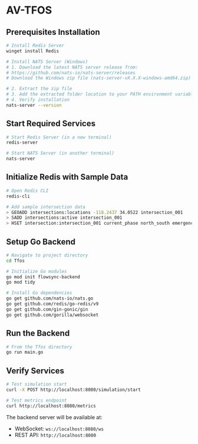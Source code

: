 # AV-TFOS

## Prerequisites Installation

```bash
# Install Redis Server
winget install Redis

# Install NATS Server (Windows)
# 1. Download the latest NATS server release from:
# https://github.com/nats-io/nats-server/releases
# Download the Windows zip file (nats-server-vX.X.X-windows-amd64.zip)

# 2. Extract the zip file
# 3. Add the extracted folder location to your PATH environment variable
# 4. Verify installation
nats-server --version
```

## Start Required Services

```bash
# Start Redis Server (in a new terminal)
redis-server

# Start NATS Server (in another terminal)
nats-server
```

## Initialize Redis with Sample Data

```bash
# Open Redis CLI
redis-cli

# Add sample intersection data
> GEOADD intersections:locations -118.2437 34.0522 intersection_001
> SADD intersections:active intersection_001
> HSET intersection:intersection_001 current_phase north_south emergency_active false
```

## Setup Go Backend

```bash
# Navigate to project directory
cd Tfos

# Initialize Go modules
go mod init flowsync-backend
go mod tidy

# Install Go dependencies
go get github.com/nats-io/nats.go
go get github.com/redis/go-redis/v9
go get github.com/gin-gonic/gin
go get github.com/gorilla/websocket
```

## Run the Backend

```bash
# From the Tfos directory
go run main.go
```

## Verify Services

```bash
# Test simulation start
curl -X POST http://localhost:8080/simulation/start

# Test metrics endpoint
curl http://localhost:8080/metrics
```

The backend server will be available at:
- WebSocket: `ws://localhost:8080/ws`
- REST API: `http://localhost:8080`